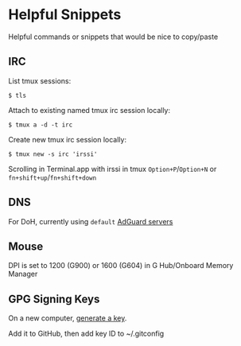 # Helpful Snippets

Helpful commands or snippets that would be nice to copy/paste

## IRC

List tmux sessions:

    $ tls

Attach to existing named tmux irc session locally:

    $ tmux a -d -t irc  

Create new tmux irc session locally:

    $ tmux new -s irc 'irssi'

Scrolling in Terminal.app with irssi in tmux `Option+P`/`Option+N` or `fn+shift+up`/`fn+shift+down` 
 
## DNS

For DoH, currently using `default` [AdGuard servers](https://adguard.com/en/adguard-dns/overview.html#instruction )

## Mouse

DPI is set to 1200 (G900) or 1600 (G604) in G Hub/Onboard Memory Manager

## GPG Signing Keys

On a new computer, [generate a key](https://docs.github.com/en/authentication/managing-commit-signature-verification/generating-a-new-gpg-key). 

Add it to GitHub, then add key ID to ~/.gitconfig 
